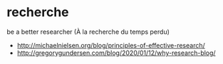 # recherche
be a better researcher (À la recherche du temps perdu)

* http://michaelnielsen.org/blog/principles-of-effective-research/
* http://gregorygundersen.com/blog/2020/01/12/why-research-blog/
